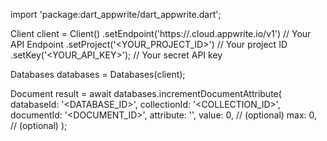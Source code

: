 import 'package:dart_appwrite/dart_appwrite.dart';

Client client = Client()
    .setEndpoint('https://<REGION>.cloud.appwrite.io/v1') // Your API Endpoint
    .setProject('<YOUR_PROJECT_ID>') // Your project ID
    .setKey('<YOUR_API_KEY>'); // Your secret API key

Databases databases = Databases(client);

Document result = await databases.incrementDocumentAttribute(
    databaseId: '<DATABASE_ID>',
    collectionId: '<COLLECTION_ID>',
    documentId: '<DOCUMENT_ID>',
    attribute: '',
    value: 0, // (optional)
    max: 0, // (optional)
);
